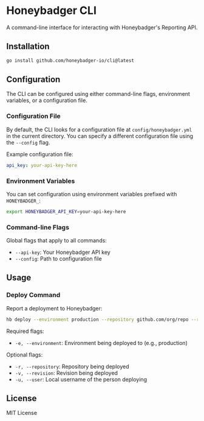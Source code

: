 # Honeybadger CLI

A command-line interface for interacting with Honeybadger's Reporting API.

## Installation

```bash
go install github.com/honeybadger-io/cli@latest
```

## Configuration

The CLI can be configured using either command-line flags, environment variables, or a configuration file.

### Configuration File

By default, the CLI looks for a configuration file at `config/honeybadger.yml` in the current directory. You can specify a different configuration file using the `--config` flag.

Example configuration file:
```yaml
api_key: your-api-key-here
```

### Environment Variables

You can set configuration using environment variables prefixed with `HONEYBADGER_`:

```bash
export HONEYBADGER_API_KEY=your-api-key-here
```

### Command-line Flags

Global flags that apply to all commands:

- `--api-key`: Your Honeybadger API key
- `--config`: Path to configuration file

## Usage

### Deploy Command

Report a deployment to Honeybadger:

```bash
hb deploy --environment production --repository github.com/org/repo --revision abc123 --user johndoe
```

Required flags:
- `-e, --environment`: Environment being deployed to (e.g., production)

Optional flags:
- `-r, --repository`: Repository being deployed
- `-v, --revision`: Revision being deployed
- `-u, --user`: Local username of the person deploying

## License

MIT License
